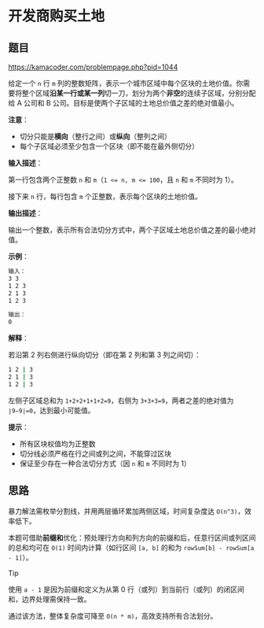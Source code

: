 # 开发商购买土地

## 题目

https://kamacoder.com/problempage.php?pid=1044

给定一个 `n` 行 `m` 列的整数矩阵，表示一个城市区域中每个区块的土地价值。你需要将整个区域**沿某一行或某一列**切一刀，划分为两个**非空**的连续子区域，分别分配给 A 公司和 B 公司。目标是使两个子区域的土地总价值之差的绝对值最小。

**注意**：  

- 切分只能是**横向**（整行之间）或**纵向**（整列之间）
- 每个子区域必须至少包含一个区块（即不能在最外侧切分）

**输入描述**： 

第一行包含两个正整数 `n` 和 `m`（`1 <= n, m <= 100`，且 `n` 和 `m` 不同时为 1）。  

接下来 `n` 行，每行包含 `m` 个正整数，表示每个区块的土地价值。

**输出描述**： 

输出一个整数，表示所有合法切分方式中，两个子区域土地总价值之差的最小绝对值。

**示例**：

```sh
输入：
3 3
1 2 3
2 1 3
1 2 3

输出：
0
```

**解释**： 

若沿第 2 列右侧进行纵向切分（即在第 2 列和第 3 列之间切）：

```sh
1 2 | 3
2 1 | 3
1 2 | 3
```

左侧子区域总和为 `1+2+2+1+1+2=9`，右侧为 `3+3+3=9`，两者之差的绝对值为 `∣9−9∣=0`，达到最小可能值。

**提示**：

- 所有区块权值均为正整数
- 切分线必须严格在行之间或列之间，不能穿过区块
- 保证至少存在一种合法切分方式（因 `n` 和 `m` 不同时为 1）

## 思路

暴力解法需枚举分割线，并用两层循环累加两侧区域，时间复杂度达 `O(n^3)`，效率低下。

本题可借助**前缀和**优化：预处理行方向和列方向的前缀和后，任意行区间或列区间的总和均可在 `O(1)` 时间内计算（如行区间 `[a, b]` 的和为 `rowSum[b] - rowSum[a - 1]`）。

> [!tip]
>
> 使用 `a - 1` 是因为前缀和定义为从第 0 行（或列）到当前行（或列）的闭区间和，边界处理需保持一致。

通过该方法，整体复杂度可降至 `O(n * m)`，高效支持所有合法划分。